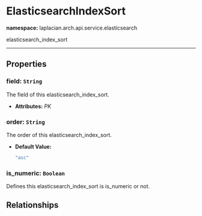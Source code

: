 # **ElasticsearchIndexSort**
**namespace:** laplacian.arch.api.service.elasticsearch

elasticsearch_index_sort



---

## Properties

### field: `String`
The field of this elasticsearch_index_sort.
- **Attributes:** *PK*

### order: `String`
The order of this elasticsearch_index_sort.
- **Default Value:**
  ```kotlin
  "asc"
  ```

### is_numeric: `Boolean`
Defines this elasticsearch_index_sort is is_numeric or not.

## Relationships